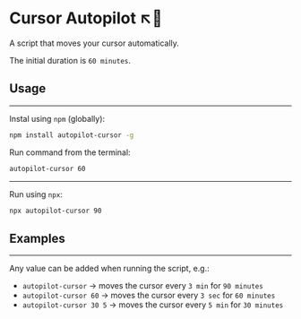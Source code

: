 # Cursor Autopilot  ↖️🐁

A script that moves your cursor automatically.

The initial duration is `60 minutes`.

## Usage

---

Instal using `npm` (globally):

```sh
npm install autopilot-cursor -g
```

Run command from the terminal:

```sh
autopilot-cursor 60
```

---

Run using `npx`:

```sh
npx autopilot-cursor 90
```

## Examples

---

Any value can be added when running the script, e.g.:

- `autopilot-cursor` → moves the cursor every `3 min` for `90 minutes`
- `autopilot-cursor 60` → moves the cursor every `3 sec` for `60 minutes`
- `autopilot-cursor 30 5` → moves the cursor every `5 min` for `30 minutes`
